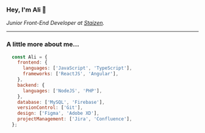 ### Hey, I'm Ali 👺
*Junior Front-End Developer at [Staizen](https://staizen.com/).*

---

###  A little more about me...
```javascript
  const Ali = {
    frontend: {
      languages: ['JavaScript', 'TypeScript'],
      frameworks: ['ReactJS', 'Angular'],
    },
    backend: {
      languages: ['NodeJS', 'PHP'],
    },
    database: ['MySQL', 'Firebase'],
    versionControl: ['Git'],
    design: ['Figma', 'Adobe XD'],
    projectManagement: ['Jira', 'Confluence'],
  };

